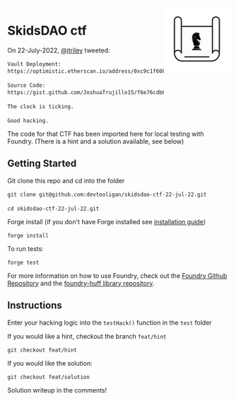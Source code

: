 <img align="right" width="150" height="150" top="100" src="./assets/blueprint.png">

# SkidsDAO ctf

On 22-July-2022, [@jtriley](https://twitter.com/jtriley_eth) tweeted:
```
Vault Deployment:
https://optimistic.etherscan.io/address/0xc9c1f60862cab3aa8081f9a9a3b929ab5ad3d594

Source Code:
https://gist.github.com/JoshuaTrujillo15/f6e76cdb6856eb4f12d5d6778a435d1e

The clock is ticking.

Good hacking.
```

The code for that CTF has been imported here for local testing with Foundry. 
(There is a hint and a solution available, see below)

## Getting Started

Git clone this repo and cd into the folder

```shell
git clone git@github.com:devtooligan/skidsdao-ctf-22-jul-22.git

cd skidsdao-ctf-22-jul-22.git
```

Forge install (if you don't have Forge installed see [installation guide](https://book.getfoundry.sh/getting-started/installation))
```shell
forge install
```

To run tests:

```shell
forge test
```

For more information on how to use Foundry, check out the [Foundry Github Repository](https://github.com/foundry-rs/foundry/tree/master/forge) and the [foundry-huff library repository](https://github.com/huff-language/foundry-huff).

## Instructions
Enter your hacking logic into the `testHack()` function in the `test` folder

If you would like a hint, checkout the branch `feat/hint`

```shell
git checkout feat/hint
```

If you would like the solution:
```shell
git checkout feat/solution
```
Solution writeup in the comments!
